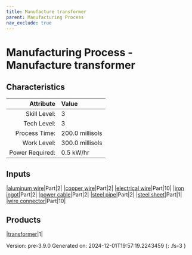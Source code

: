 ```yaml
---
title: Manufacture transformer
parent: Manufacturing Process
nav_exclude: true
---
```

# Manufacturing Process - Manufacture transformer


## Characteristics

| Attribute      | Value |
|--------:|:------|
|Skill Level:|3|
|Tech Level:|3|
|Process Time:|200.0 millisols|
|Work Level:|300.0 millisols|
|Power Required:|0.5 kW/hr|

## Inputs

|[aluminum wire](../part/aluminum-wire.html)|Part|2|
|[copper wire](../part/copper-wire.html)|Part|2|
|[electrical wire](../part/electrical-wire.html)|Part|10|
|[iron ingot](../part/iron-ingot.html)|Part|2|
|[power cable](../part/power-cable.html)|Part|2|
|[steel pipe](../part/steel-pipe.html)|Part|2|
|[steel sheet](../part/steel-sheet.html)|Part|1|
|[wire connector](../part/wire-connector.html)|Part|10|

## Products

|[transformer](../part/transformer.html)|1|


Version: pre-3.9.0 Generated on: 2024-12-01T19:57:19.2243459
{: .fs-3 }

